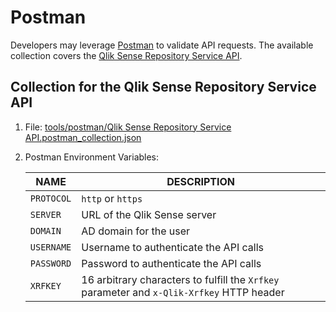# Postman

Developers may leverage [Postman](https://www.postman.com/) to validate API
requests. The available collection covers the [Qlik Sense Repository Service
API](https://help.qlik.com/en-US/sense-developer/November2020/Subsystems/RepositoryServiceAPI/Content/Sense_RepositoryServiceAPI/RepositoryServiceAPI-Introduction.htm).

## Collection for the Qlik Sense Repository Service API

1. File: [tools/postman/Qlik Sense Repository Service API.postman_collection.json](../../tools/postman/Qlik%20Sense%20Repository%20Service%20API.postman_collection.json)

1. Postman Environment Variables:

   | NAME       | DESCRIPTION                                                                               |
   | ---------- | ----------------------------------------------------------------------------------------- |
   | `PROTOCOL` | `http` or `https`                                                                         |
   | `SERVER`   | URL of the Qlik Sense server                                                              |
   | `DOMAIN`   | AD domain for the user                                                                    |
   | `USERNAME` | Username to authenticate the API calls                                                    |
   | `PASSWORD` | Password to authenticate the API calls                                                    |
   | `XRFKEY`   | 16 arbitrary characters to fulfill the `Xrfkey` parameter and `x-Qlik-Xrfkey` HTTP header |

